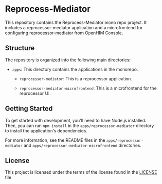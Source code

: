 # Reprocess-Mediator
This repository contains the Reprocess-Mediator mono repo project. It includes a reprocessor-mediator application and a microfrontend for configuring reprocessor-mediator from OpenHIM Console.

## Structure

The repository is organized into the following main directories:

- `apps`: This directory contains the applications in the monorepo.

  - `reprocessor-mediator`: This is a reprocessor application.

  - `reprocessor-mediator-microfrontend`: This is a microfrontend for the reprocessor UI.


## Getting Started

To get started with development, you'll need to have Node.js installed. Then, you can run `npm install` in the `apps/reprocessor-mediator` directory to install the application's dependencies.

For more information, see the README files in the `apps/reprocessor-mediator` and `apps/reprocessor-mediator-microfrontend` directories.

## License

This project is licensed under the terms of the license found in the [LICENSE](LICENSE) file.

